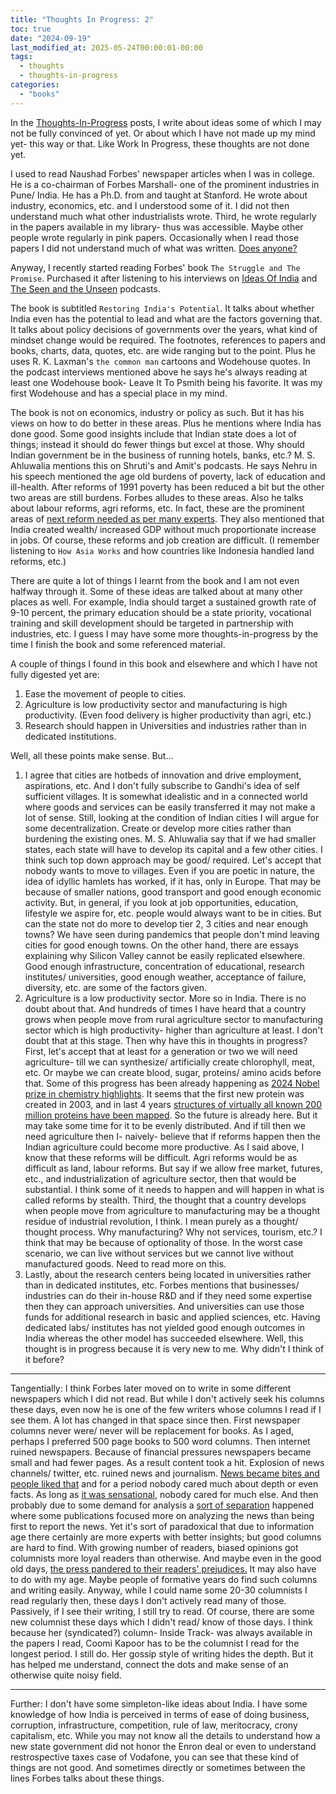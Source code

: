 ```yaml
---
title: "Thoughts In Progress: 2"
toc: true
date: "2024-09-19"
last_modified_at: 2025-05-24T00:00:01-00:00
tags: 
  - thoughts
  - thoughts-in-progress
categories: 
  - "books"
---
```

In the [Thoughts-In-Progress](https://atul-atul.github.io/tags/#thoughts-in-progress) posts, I write about ideas some of which I may not be fully convinced of yet. Or about which I have not made up my mind yet- this way or that. Like Work In Progress, these thoughts are not done yet.

I used to read Naushad Forbes' newspaper articles when I was in college. He is a co-chairman of Forbes Marshall- one of the prominent industries in Pune/ India. He has a Ph.D. from and taught at Stanford. He wrote about industry, economics, etc. and I understood some of it. I did not then understand much what other industrialists wrote. Third, he wrote regularly in the papers available in my library- thus was accessible. Maybe other people wrote regularly in pink papers. Occasionally when I read those papers I did not understand much of what was written. [Does anyone?](https://www.youtube.com/watch?v=KgUemV4brDU&ab_channel=BBCStudios) 

Anyway, I recently started reading Forbes' book `The Struggle and The Promise`. Purchased it after listening to his interviews on [Ideas Of India](https://ideasofindia.libsyn.com/naushad-forbes) and [The Seen and the Unseen](https://seenunseen.in/episodes/2022/6/20/episode-282-naushad-forbes-wants-to-fix-india/) podcasts.

The book is subtitled `Restoring India's Potential`. It talks about whether India even has the potential to lead and what are the factors governing that. It talks about policy decisions of governments over the years, what kind of mindset change would be required. The footnotes, references to papers and books, charts, data, quotes, etc. are wide ranging but to the point. Plus he uses R. K. Laxman's `the common man` cartoons and Wodehouse quotes. In the podcast interviews mentioned above he says he's always reading at least one Wodehouse book- Leave It To Psmith being his favorite. It was my first Wodehouse and has a special place in my mind.

The book is not on economics, industry or policy as such. But it has his views on how to do better in these areas. Plus he mentions where India has done good. Some good insights include that Indian state does a lot of things; instead it should do fewer things but excel at those. Why should Indian government be in the business of running hotels, banks, etc.? M. S. Ahluwalia mentions this on Shruti's and Amit's podcasts. He says Nehru in his speech mentioned the age old burdens of poverty, lack of education and ill-health. After reforms of 1991 poverty has been reduced a bit but the other two areas are still burdens. Forbes alludes to these areas. Also he talks about labour reforms, agri reforms, etc. In fact, these are the prominent areas of [next reform needed as per many experts](https://the1991project.com/conversations/indias-reform-journey-revisited). They also mentioned that India created wealth/ increased GDP without much proportionate increase in jobs. Of course, these reforms and job creation are difficult. (I remember listening to `How Asia Works` and how countries like Indonesia handled land reforms, etc.) 

There are quite a lot of things I learnt from the book and I am not even halfway through it. Some of these ideas are talked about at many other places as well. For example, India should target a sustained growth rate of 9-10 percent, the primary education should be a state priority, vocational training and skill development should be targeted in partnership with industries, etc. I guess I may have some more thoughts-in-progress by the time I finish the book and some referenced material.

A couple of things I found in this book and elsewhere and which I have not fully digested yet are:
1. Ease the movement of people to cities.
2. Agriculture is low productivity sector and manufacturing is high productivity. (Even food delivery is higher productivity than agri, etc.)
3. Research should happen in Universities and industries rather than in dedicated institutions.

Well, all these points make sense. But...

1. I agree that cities are hotbeds of innovation and drive employment, aspirations, etc. And I don't fully subscribe to Gandhi's idea of self sufficient villages. It is somewhat idealistic and in a connected world where goods and services can be easily transferred it may not make a lot of sense. Still, looking at the condition of Indian cities I will argue for some decentralization. Create or develop more cities rather than burdening the existing ones. M. S. Ahluwalia say that if we had smaller states, each state will have to develop its capital and a few other cities. I think such top down approach may be good/ required. Let's accept that nobody wants to move to villages. Even if you are poetic in nature, the idea of idyllic hamlets has worked, if it has, only in Europe. That may be because of smaller nations, good transport and good enough economic activity. But, in general, if you look at job opportunities, education, lifestyle we aspire for, etc. people would always want to be in cities. But can the state not do more to develop tier 2, 3 cities and near enough towns? We have seen during pandemics that people don't mind leaving cities for good enough towns. On the other hand, there are essays explaining why Silicon Valley cannot be easily replicated elsewhere. Good enough infrastructure, concentration of educational, research institutes/ universities, good enough weather, acceptance of failure, diversity, etc. are some of the factors given.
2. Agriculture is a low productivity sector. More so in India. There is no doubt about that. And hundreds of times I have heard that a country grows when people move from rural agriculture sector to manufacturing sector which is high productivity- higher than agriculture at least. I don't doubt that at this stage. Then why have this in thoughts in progress? First, let's accept that at least for a generation or two we will need agriculture- till we can synthesize/ artificially create chlorophyll, meat, etc. Or maybe we can create blood, sugar, proteins/ amino acids before that. Some of this progress has been already happening as [2024 Nobel prize in chemistry highlights](https://www.nobelprize.org/prizes/chemistry/2024/press-release/). It seems that the first new protein was created in 2003, and in last 4 years [structures of virtually all known 200 million proteins have been mapped](https://www.theguardian.com/science/2024/oct/09/google-deepmind-scientists-win-nobel-chemistry-prize). So the future is already here. But it may take some time for it to be evenly distributed. And if till then we need agriculture then I- naively- believe that if reforms happen then the Indian agriculture could become more productive. As I said above, I know that these reforms will be difficult. Agri reforms would be as difficult as land, labour reforms. But say if we allow free market, futures, etc., and industrialization of agriculture sector, then that would be substantial. I think some of it needs to happen and will happen in what is called reforms by stealth. Third, the thought that a country develops when people move from agriculture to manufacturing may be a thought residue of industrial revolution, I think. I mean purely as a thought/ thought process. Why manufacturing? Why not services, tourism, etc.? I think that may be because of optionality of those. In the worst case scenario, we can live without services but we cannot live without manufactured goods. Need to read more on this.
3. Lastly, about the research centers being located in universities rather than in dedicated institutes, etc. Forbes mentions that businesses/ industries can do their in-house R&D and if they need some expertise then they can approach universities. And universities can use those funds for additional research in basic and applied sciences, etc. Having dedicated labs/ institutes has not yielded good enough outcomes in India whereas the other model has succeeded elsewhere. Well, this thought is in progress because it is very new to me. Why didn't I think of it before?

---
Tangentially:
I think Forbes later moved on to write in some different newspapers which I did not read. But while I don't actively seek his columns these days, even now he is one of the few writers whose columns I read if I see them. A lot has changed in that space since then. First newspaper columns never were/ never will be replacement for books. As I aged, perhaps I preferred 500 page books to 500 word columns. Then internet ruined newspapers. Because of financial pressures newspapers became small and had fewer pages. As a result content took a hit. Explosion of news channels/ twitter, etc. ruined news and journalism. [News became bites and people liked that](https://www.gocomics.com/calvinandhobbes/1992/06/19) and for a period nobody cared much about depth or even facts. As long as [it was sensational](https://www.gocomics.com/calvinandhobbes/1989/12/20), nobody cared for much else. And then probably due to some demand for analysis a [sort of separation](https://www.gocomics.com/calvinandhobbes/1994/03/01) happened where some publications focused more on analyzing the news than being first to report the news. Yet it's sort of paradoxical that due to information age there certainly are more experts with better insights; but good columns are hard to find. With growing number of readers, biased opinions got columnists more loyal readers than otherwise. And maybe even in the good old days, [the press pandered to their readers' prejudices.](https://www.youtube.com/watch?v=DGscoaUWW2M&ab_channel=BBCStudios) It may also have to do with my age. Maybe people of formative years do find such columns and writing easily. Anyway, while I could name some 20-30 columnists I read regularly then, these days I don't actively read many of those. Passively, if I see their writing, I still try to read. Of course, there are some new columnist these days which I didn't read/ know of those days. I think because her (syndicated?) column- Inside Track- was always available in the papers I read, Coomi Kapoor has to be the columnist I read for the longest period. I still do. Her gossip style of writing hides the depth. But it has helped me understand, connect the dots and make sense of an otherwise quite noisy field.

---
Further:
I don't have some simpleton-like ideas about India. I have some knowledge of how India is perceived in terms of ease of doing business, corruption, infrastructure, competition, rule of law, meritocracy, crony capitalism, etc. While you may not know all the details to understand how a new state government did not honor the Enron deal or even to understand restrospective taxes case of Vodafone, you can see that these kind of things are not good. And sometimes directly or sometimes between the lines Forbes talks about these things.